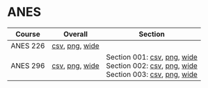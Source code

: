 # ANES

| Course | Overall | Section |
| ------ | ------- | ------- |
| ANES 226 | [csv](https://github.com/UCSD-Historical-Enrollment-Data/2025Winter/blob/main/overall/ANES%20226.csv), [png](https://raw.githubusercontent.com/UCSD-Historical-Enrollment-Data/2025Winter/main/plot_overall/ANES%20226.png), [wide](https://raw.githubusercontent.com/UCSD-Historical-Enrollment-Data/2025Winter/main/plot_overall_wide/ANES%20226.png) |  |
| ANES 296 | [csv](https://github.com/UCSD-Historical-Enrollment-Data/2025Winter/blob/main/overall/ANES%20296.csv), [png](https://raw.githubusercontent.com/UCSD-Historical-Enrollment-Data/2025Winter/main/plot_overall/ANES%20296.png), [wide](https://raw.githubusercontent.com/UCSD-Historical-Enrollment-Data/2025Winter/main/plot_overall_wide/ANES%20296.png) | Section 001: [csv](https://github.com/UCSD-Historical-Enrollment-Data/2025Winter/blob/main/section/ANES%20296_001.csv), [png](https://raw.githubusercontent.com/UCSD-Historical-Enrollment-Data/2025Winter/main/plot_section/ANES%20296_001.png), [wide](https://raw.githubusercontent.com/UCSD-Historical-Enrollment-Data/2025Winter/main/plot_section_wide/ANES%20296_001.png)<br>Section 002: [csv](https://github.com/UCSD-Historical-Enrollment-Data/2025Winter/blob/main/section/ANES%20296_002.csv), [png](https://raw.githubusercontent.com/UCSD-Historical-Enrollment-Data/2025Winter/main/plot_section/ANES%20296_002.png), [wide](https://raw.githubusercontent.com/UCSD-Historical-Enrollment-Data/2025Winter/main/plot_section_wide/ANES%20296_002.png)<br>Section 003: [csv](https://github.com/UCSD-Historical-Enrollment-Data/2025Winter/blob/main/section/ANES%20296_003.csv), [png](https://raw.githubusercontent.com/UCSD-Historical-Enrollment-Data/2025Winter/main/plot_section/ANES%20296_003.png), [wide](https://raw.githubusercontent.com/UCSD-Historical-Enrollment-Data/2025Winter/main/plot_section_wide/ANES%20296_003.png) |
